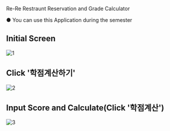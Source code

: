 Re-Re
Restraunt Reservation and Grade Calculator

● You can use this Application during the semester

## Initial Screen

![1](https://user-images.githubusercontent.com/73449937/136382968-a97c13e3-0398-426c-ae34-952a49edc4d5.PNG)

## Click '학점계산하기'

![2](https://user-images.githubusercontent.com/73449937/136382969-f3cd04c7-c216-4bce-846a-60ada92b9385.PNG)

## Input Score and Calculate(Click '학점계산')

![3](https://user-images.githubusercontent.com/73449937/136382975-2f3b1897-c90c-4903-8a58-58c2b7869e47.PNG)




